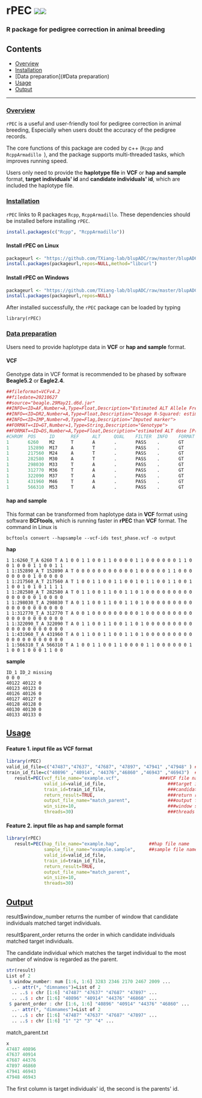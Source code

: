 # rPEC <img src="https://img.shields.io/badge/Issues-%2B-brightgreen.svg" /><img src="https://img.shields.io/badge/license-GPL3.0-blue.svg" />    
### R package for pedigree correction in animal breeding
## Contents

-   [Overview](#overview)
-   [Installation](#installation)
-   [Data preparation](#Data preparation)
-   [Usage](#usage)
-   [Output](#Output)

------------------------------------------------------------------------
### <u>Overview</u>

`rPEC` is a useful and user-friendly tool for pedigree correction in animal breeding, Especially when users doubt the accuracy of the pedigree records.  

 The core functions of this package are coded by c++ (`Rcpp` and `RcppArmadillo `), and the package supports multi-threaded tasks, which improves running speed.

Users only need to provide the **haplotype file** in **VCF** or **hap and sample** format, **target individuals' id** and **candidate individuals' id**, which are included the haplotype file.

### <u>Installation</u>

`rPEC` links to R packages `Rcpp`, `RcppArmadillo`. These dependencies should be installed before installing `rPEC`. 

```R
install.packages(c("Rcpp", "RcppArmadillo"))
```

#### Install rPEC on Linux 

```R
packageurl <- "https://github.com/TXiang-lab/blupADC/raw/master/blupADC_1.0.2_R_x86_64-pc-linux-gnu.tar.gz"
install.packages(packageurl,repos=NULL,method="libcurl")
```

#### Install rPEC on Windows

```R
packageurl <- "https://github.com/TXiang-lab/blupADC/raw/master/blupADC_1.0.2.zip"
install.packages(packageurl,repos=NULL)
```

After installed successfully, the `rPEC` package can be loaded by typing

``` {.r}
library(rPEC)
```

### <u>Data preparation</u>

Users need to provide haplotype data in **VCF** or **hap and sample** format.

#### VCF

Genotype data in VCF format is recommended to be phased by software **Beagle5.2** or **Eagle2.4**.

``` R
##fileformat=VCFv4.2
##filedate=20210627
##source="beagle.29May21.d6d.jar"
##INFO=<ID=AF,Number=A,Type=Float,Description="Estimated ALT Allele Frequencies">
##INFO=<ID=DR2,Number=A,Type=Float,Description="Dosage R-Squared: estimated squared correlation between estimated REF dose [P(RA) + 2*P(RR)] and true REF dose">
##INFO=<ID=IMP,Number=0,Type=Flag,Description="Imputed marker">
##FORMAT=<ID=GT,Number=1,Type=String,Description="Genotype">
##FORMAT=<ID=DS,Number=A,Type=Float,Description="estimated ALT dose [P(RA) + 2*P(AA)]">
#CHROM  POS     ID      REF     ALT     QUAL    FILTER  INFO    FORMAT  40122   40123   40126   40127  
1       6260    M2      T       A       .       PASS    .       GT      1|0     0|1     1|0     0|1   
1       152890  M17     A       T       .       PASS    .       GT      0|0     0|0     0|0     0|0
1       217560  M24     A       T       .       PASS    .       GT      1|0     0|1     1|0     0|1  
1       282580  M30     A       T       .       PASS    .       GT      0|1     1|0     0|1     1|0   
1       298030  M33     T       A       .       PASS    .       GT      0|1     1|0     0|1     1|0 
1       312770  M36     T       A       .       PASS    .       GT      0|0     1|0     0|0     0|0  
1       322090  M37     T       A       .       PASS    .       GT      0|1     1|0     0|1     1|0  
1       431960  M46     T       A       .       PASS    .       GT      0|1     1|0     0|1     1|0 
1       566310  M53     T       A       .       PASS    .       GT      1|0     0|1     1|0     0|1 
```

#### hap and sample

This format can be transformed from haplotype data in **VCF** format using software **BCFtools**, which is running faster in **rPEC** than **VCF** format. The command in Linux is

``` {.r}
bcftools convert --hapsample --vcf-ids test_phase.vcf -o output
```

**hap**

``` {.r}
1 1:6260_T_A 6260 T A 1 0 0 1 1 0 0 1 1 0 0 0 0 1 1 0 0 0 0 0 0 1 1 0 0 1 0 0 0 1 1 0 0 1 1 
1 1:152890_A_T 152890 A T 0 0 0 0 0 0 0 0 0 0 0 1 0 0 0 0 0 1 1 0 0 0 0 0 0 0 0 1 0 0 0 0 0 
1 1:217560_A_T 217560 A T 1 0 0 1 1 0 0 1 1 0 0 1 0 1 1 0 0 1 1 0 0 1 1 0 0 1 0 1 0 1 1 1 1 
1 1:282580_A_T 282580 A T 0 1 1 0 0 1 1 0 0 1 1 0 1 0 0 0 0 0 0 0 0 0 0 0 0 0 0 0 1 0 0 0 0
1 1:298030_T_A 298030 T A 0 1 1 0 0 1 1 0 0 1 1 0 1 0 0 0 0 0 0 0 0 0 0 0 0 0 0 0 0 0 0 0 0 
1 1:312770_T_A 312770 T A 0 0 1 0 0 0 0 0 0 0 0 0 1 0 0 0 0 0 0 0 0 0 0 0 0 0 0 0 0 0 0 0 0
1 1:322090_T_A 322090 T A 0 1 1 0 0 1 1 0 0 1 1 0 1 0 0 0 0 0 0 0 0 0 0 0 0 0 0 0 0 0 0 0 0 
1 1:431960_T_A 431960 T A 0 1 1 0 0 1 1 0 0 1 1 0 1 0 0 0 0 0 0 0 0 0 0 0 0 0 0 0 0 0 0 0 0 
1 1:566310_T_A 566310 T A 1 0 0 1 1 0 0 1 1 0 0 0 0 1 1 0 0 0 0 0 0 1 1 0 0 1 0 0 0 1 1 0 0
```

**sample**

``` {.r}
ID_1 ID_2 missing
0 0 0
40122 40122 0
40123 40123 0
40126 40126 0
40127 40127 0
40128 40128 0
40130 40130 0
40133 40133 0
```

## <u>Usage</u>

#### Feature 1.  input file as VCF format

``` R
library(rPEC)
valid_id_file=c("47487","47637", "47687", "47897", "47941" ,"47948" ) ###vector of target individuals' id
train_id_file=c("40896" ,"40914", "44376","46860" ,"46943" ,"46943")  ###vector of candidate individuals' id
   result=PEC(vcf_file_name="example.vcf",               ###VCF file name
              valid_id=valid_id_file,                       ###target individuals' id name         
			  train_id=train_id_file,                       ###candidate individuals' id name
			  return_result=TRUE,                           ###return result
			  output_file_name="match_parent",              ###output file name
			  win_size=10,                                  ###window size
			  threads=30)                                   ###threads
```

#### Feature 2.  input file as hap and sample format

``` R
library(rPEC)
   result=PEC(hap_file_name="example.hap",           ##hap file name
			  sample_file_name="example.sample",     ##sample file name
              valid_id=valid_id_file,
			  train_id=train_id_file,
			  return_result=TRUE,
			  output_file_name="match_parent",
			  win_size=10,
			  threads=30)                     
```

## <u>Output</u>

result$window_number returns the number of window that candidate individuals matched target individuals.

result$parent_order returns the order  in which candidate individuals matched target individuals.

The candidate individual which matches the target individual to the most  number of window is regarded as the parent.

``` R
str(result)
List of 2
 $ window_number: num [1:6, 1:6] 3283 2346 2170 2467 2009 ...
  ..- attr(*, "dimnames")=List of 2
  .. ..$ : chr [1:6] "47487" "47637" "47687" "47897" ...
  .. ..$ : chr [1:6] "40896" "40914" "44376" "46860" ...
 $ parent_order : chr [1:6, 1:6] "40896" "40914" "44376" "46860" ...
  ..- attr(*, "dimnames")=List of 2
  .. ..$ : chr [1:6] "47487" "47637" "47687" "47897" ...
  .. ..$ : chr [1:6] "1" "2" "3" "4" ...
```

match_parent.txt

``` R
x
47487 40896
47637 40914
47687 44376
47897 46860
47941 46943
47948 46943
```

The first column is target individuals' id, the second is the parents' id. 
